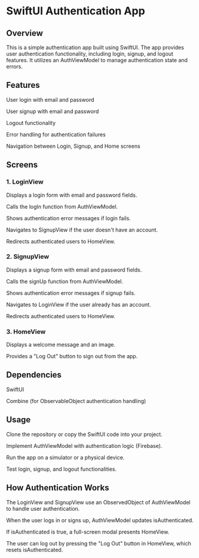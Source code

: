 # SwiftUI Authentication App

## Overview

This is a simple authentication app built using SwiftUI. The app provides user authentication functionality, including login, signup, and logout features. It utilizes an AuthViewModel to manage authentication state and errors.

## Features

User login with email and password

User signup with email and password

Logout functionality

Error handling for authentication failures

Navigation between Login, Signup, and Home screens

## Screens

### 1. LoginView

Displays a login form with email and password fields.

Calls the logIn function from AuthViewModel.

Shows authentication error messages if login fails.

Navigates to SignupView if the user doesn't have an account.

Redirects authenticated users to HomeView.

### 2. SignupView

Displays a signup form with email and password fields.

Calls the signUp function from AuthViewModel.

Shows authentication error messages if signup fails.

Navigates to LoginView if the user already has an account.

Redirects authenticated users to HomeView.

### 3. HomeView

Displays a welcome message and an image.

Provides a "Log Out" button to sign out from the app.

## Dependencies

SwiftUI

Combine (for ObservableObject authentication handling)

## Usage

Clone the repository or copy the SwiftUI code into your project.

Implement AuthViewModel with authentication logic (Firebase).

Run the app on a simulator or a physical device.

Test login, signup, and logout functionalities.

## How Authentication Works

The LoginView and SignupView use an ObservedObject of AuthViewModel to handle user authentication.

When the user logs in or signs up, AuthViewModel updates isAuthenticated.

If isAuthenticated is true, a full-screen modal presents HomeView.

The user can log out by pressing the "Log Out" button in HomeView, which resets isAuthenticated.
